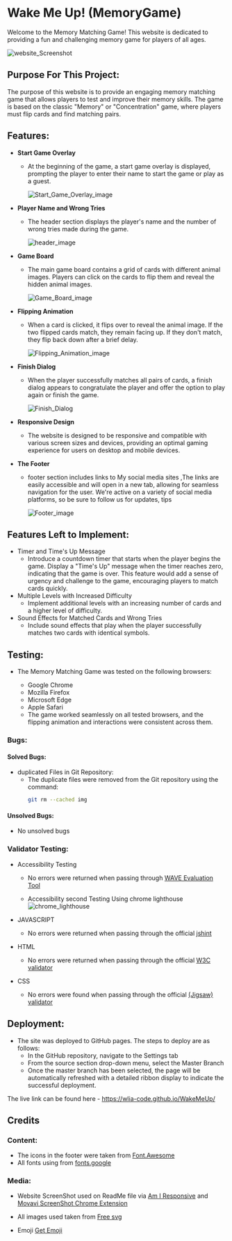 # Wake Me Up! (MemoryGame)

Welcome to the Memory Matching Game! This website is dedicated to providing a fun and challenging memory game for players of all ages.

![website_Screenshot](./assets/readme_media/website_Screenshot.jpg)

## Purpose For This Project:

The purpose of this website is to provide an engaging memory matching game that allows players to test and improve their memory skills. The game is based on the classic "Memory" or "Concentration" game, where players must flip cards and find matching pairs.

## Features:

- **Start Game Overlay**

  - At the beginning of the game, a start game overlay is displayed, prompting the player to enter their name to start the game or play as a guest.

    ![Start_Game_Overlay_image](./assets/readme_media/Start_Game_Overlay_image.jpg)

- **Player Name and Wrong Tries**

  - The header section displays the player's name and the number of wrong tries made during the game.

    ![header_image](./assets/readme_media/Footer_image.jpg)

- **Game Board**

  - The main game board contains a grid of cards with different animal images. Players can click on the cards to flip them and reveal the hidden animal images.

    ![Game_Board_image](./assets/readme_media/Game_Board_image.jpg)

- **Flipping Animation**

  - When a card is clicked, it flips over to reveal the animal image. If the two flipped cards match, they remain facing up. If they don't match, they flip back down after a brief delay.

    ![Flipping_Animation_image](./assets/readme_media/Flipping_Animation_image.jpg)

- **Finish Dialog**

  - When the player successfully matches all pairs of cards, a finish dialog appears to congratulate the player and offer the option to play again or finish the game.

    ![Finish_Dialog](./assets/readme_media/Finish_Dialog.jpg)

- **Responsive Design**

  - The website is designed to be responsive and compatible with various screen sizes and devices, providing an optimal gaming experience for users on desktop and mobile devices.

- **The Footer**

  - footer section includes links to My social media sites ,The links are easily accessible and will open in a new tab, allowing for seamless navigation for the user. We're active on a variety of social media platforms, so be sure to follow us for updates, tips

    ![Footer_image](./assets/readme_media/header_image.jpg)

## Features Left to Implement:

- Timer and Time's Up Message
  - Introduce a countdown timer that starts when the player begins the game.
    Display a "Time's Up" message when the timer reaches zero, indicating that the game is over.
    This feature would add a sense of urgency and challenge to the game, encouraging players to match cards quickly.
- Multiple Levels with Increased Difficulty
  - Implement additional levels with an increasing number of cards and a higher level of difficulty.
- Sound Effects for Matched Cards and Wrong Tries
  - Include sound effects that play when the player successfully matches two cards with identical symbols.

## Testing:

- The Memory Matching Game was tested on the following browsers:

  - Google Chrome
  - Mozilla Firefox
  - Microsoft Edge
  - Apple Safari
  - The game worked seamlessly on all tested browsers, and the flipping animation and interactions were consistent across them.

### Bugs:

#### Solved Bugs:

- duplicated Files in Git Repository:
  - The duplicate files were removed from the Git repository using the command:
    ```bash
    git rm --cached img
    ```

#### Unsolved Bugs:

- No unsolved bugs

### Validator Testing:

- Accessibility Testing

  - No errors were returned when passing through [WAVE Evaluation Tool](https://wave.webaim.org/)

  - Accessibility second Testing Using chrome lighthouse ![chrome_lighthouse ](./assets/readme_media/chrome_lighthouse.png)

- JAVASCRIPT
  - No errors were returned when passing through the official [jshint](https://jshint.com/)
- HTML
  - No errors were returned when passing through the official [W3C validator](https://validator.w3.org/nu/#textarea)
- CSS
  - No errors were found when passing through the official [(Jigsaw) validator](https://jigsaw.w3.org/css-validator/validator)

## Deployment:

- The site was deployed to GitHub pages. The steps to deploy are as follows:
  - In the GitHub repository, navigate to the Settings tab
  - From the source section drop-down menu, select the Master Branch
  - Once the master branch has been selected, the page will be automatically refreshed with a detailed ribbon display to indicate the successful deployment.

The live link can be found here - https://wlia-code.github.io/WakeMeUp/

## Credits

### Content:

- The icons in the footer were taken from [Font.Awesome](https://fontawesome.com)
- All fonts using from [fonts.google](https://fonts.google.com)

### Media:

- Website ScreenShot used on ReadMe file via [Am I Responsive](https://ui.dev/amiresponsive)
  and
  [Movavi ScreenShot Chrome Extension](https://www.screencapture.com/)

- All images used taken from [Free svg](https://freesvg.org/)
- Emoji [Get Emoji](https://getemoji.com/)
